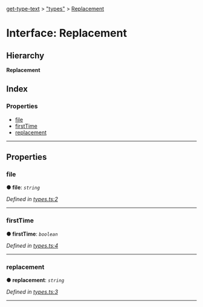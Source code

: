 [get-type-text](../README.md) > ["types"](../modules/_types_.md) > [Replacement](../interfaces/_types_.replacement.md)

# Interface: Replacement

## Hierarchy

**Replacement**

## Index

### Properties

* [file](_types_.replacement.md#file)
* [firstTime](_types_.replacement.md#firsttime)
* [replacement](_types_.replacement.md#replacement)

---

## Properties

<a id="file"></a>

###  file

**● file**: *`string`*

*Defined in [types.ts:2](https://github.com/cancerberoSgx/tsd-check-runtime/blob/b4cf5d9/get-type-text/src/types.ts#L2)*

___
<a id="firsttime"></a>

###  firstTime

**● firstTime**: *`boolean`*

*Defined in [types.ts:4](https://github.com/cancerberoSgx/tsd-check-runtime/blob/b4cf5d9/get-type-text/src/types.ts#L4)*

___
<a id="replacement"></a>

###  replacement

**● replacement**: *`string`*

*Defined in [types.ts:3](https://github.com/cancerberoSgx/tsd-check-runtime/blob/b4cf5d9/get-type-text/src/types.ts#L3)*

___

